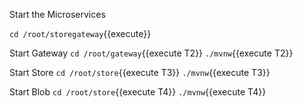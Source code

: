 Start the Microservices

`cd /root/storegateway`{{execute}}

Start Gateway 
`cd /root/gateway`{{execute T2}}
`./mvnw`{{execute T2}}

Start Store 
`cd /root/store`{{execute T3}}
`./mvnw`{{execute T3}}

Start Blob
`cd /root/store`{{execute T4}}
`./mvnw`{{execute T4}}